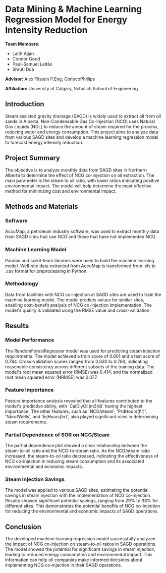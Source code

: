 # Data Mining & Machine Learning Regression Model for Energy Intensity Reduction

**Team Members:**
- Laith Ajjan
- Connor Good
- Paul-Samuel Leitão
- Shruti Dua

**Advisor:** Alex Filstein P.Eng, ConocoPhillips

**Affiliation:** University of Calgary, Schulich School of Engineering

## Introduction

Steam assisted gravity drainage (SAGD) is widely used to extract oil from oil sands in Alberta. Non-Condensable Gas Co-Injection (NCG) uses Natural Gas Liquids (NGL) to reduce the amount of steam required for the process, reducing water and energy consumption. This project aims to analyze data from various SAGD sites and develop a machine learning regression model to forecast energy intensity reduction.

## Project Summary

The objective is to analyze monthly data from SAGD sites in Northern Alberta to determine the effect of NCG co-injection on oil extraction. The main parameter is the steam to oil ratio, with lower ratios indicating positive environmental impact. The model will help determine the most effective method for minimizing cost and environmental impact.

## Methods and Materials

### Software

AccuMap, a petroleum industry software, was used to extract monthly data from SAGD sites that use NCG and those that have not implemented NCG. 

### Machine Learning Model

Pandas and scikit-learn libraries were used to build the machine learning model. Well-site data extracted from AccuMap is transformed from .xls to .csv format for preprocessing in Python.

### Methodology

Data from facilities with NCG co-injection at SAGD sites are used to train the machine learning model. The model predicts values for similar sites, enabling cost-benefit analysis of NCG co-injection implementation. The model's quality is validated using the RMSE value and cross-validation.

## Results

### Model Performance

The RandomForestRegressor model was used for predicting steam injection requirements. The model achieved a train score of 0.801 and a test score of 0.784. Cross-validation scores ranged from 0.630 to 0.760, indicating reasonable consistency across different subsets of the training data. The model's root mean squared error (RMSE) was 0.414, and the normalized root mean squared error (NRMSE) was 0.077.

### Feature Importance

Feature importance analysis revealed that all features contributed to the model's predictive ability, with 'CalDlyOil(m3/d)' having the highest importance. The other features, such as 'NCG/steam', 'PrdHours(hr)', 'NbrofWells', and 'InjHours(hr)', also played significant roles in determining steam requirements.

### Partial Dependence of SOR on NCG/Steam

The partial dependence plot showed a clear relationship between the steam-to-oil ratio and the NCG-to-steam ratio. As the NCG/steam ratio increased, the steam-to-oil ratio decreased, indicating the effectiveness of NCG co-injection in reducing steam consumption and its associated environmental and economic impacts.

### Steam Injection Savings

The model was applied to various SAGD sites, estimating the potential savings in steam injection with the implementation of NCG co-injection. Results showed significant potential savings, ranging from 29% to 38% for different sites. This demonstrates the potential benefits of NCG co-injection for reducing the environmental and economic impacts of SAGD operations.

## Conclusion

The developed machine learning regression model successfully analyzed the impact of NCG co-injection on steam-to-oil ratios in SAGD operations. The model showed the potential for significant savings in steam injection, leading to reduced energy consumption and environmental impact. This information can help oil companies make informed decisions about implementing NCG co-injection in their SAGD operations.
